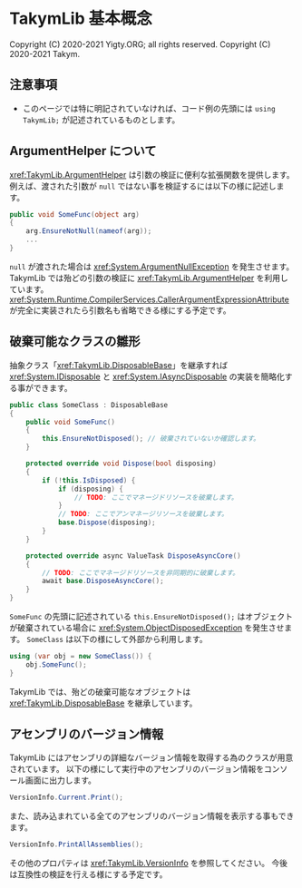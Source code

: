 # TakymLib 基本概念
Copyright (C) 2020-2021 Yigty.ORG; all rights reserved.
Copyright (C) 2020-2021 Takym.

<a id="notes"></a>
## 注意事項
* このページでは特に明記されていなければ、コード例の先頭には `using TakymLib;` が記述されているものとします。

<a id="argument-helper"></a>
## ArgumentHelper について
<xref:TakymLib.ArgumentHelper> は引数の検証に便利な拡張関数を提供します。
例えば、渡された引数が `null` ではない事を検証するには以下の様に記述します。
```csharp
public void SomeFunc(object arg)
{
	arg.EnsureNotNull(nameof(arg));
	...
}
```
`null` が渡された場合は <xref:System.ArgumentNullException> を発生させます。
TakymLib では殆どの引数の検証に <xref:TakymLib.ArgumentHelper> を利用しています。
<xref:System.Runtime.CompilerServices.CallerArgumentExpressionAttribute> が完全に実装されたら引数名も省略できる様にする予定です。

<a id="disposable-base"></a>
## 破棄可能なクラスの雛形
抽象クラス「<xref:TakymLib.DisposableBase>」を継承すれば <xref:System.IDisposable> と <xref:System.IAsyncDisposable> の実装を簡略化する事ができます。
```csharp
public class SomeClass : DisposableBase
{
	public void SomeFunc()
	{
		this.EnsureNotDisposed(); // 破棄されていないか確認します。
	}

	protected override void Dispose(bool disposing)
	{
		if (!this.IsDisposed) {
			if (disposing) {
				// TODO: ここでマネージドリソースを破棄します。
			}
			// TODO: ここでアンマネージリソースを破棄します。
			base.Dispose(disposing);
		}
	}

	protected override async ValueTask DisposeAsyncCore()
	{
		// TODO: ここでマネージドリソースを非同期的に破棄します。
		await base.DisposeAsyncCore();
	}
}
```
`SomeFunc` の先頭に記述されている `this.EnsureNotDisposed();` はオブジェクトが破棄されている場合に <xref:System.ObjectDisposedException> を発生させます。
`SomeClass` は以下の様にして外部から利用します。
```csharp
using (var obj = new SomeClass()) {
	obj.SomeFunc();
}
```
TakymLib では、殆どの破棄可能なオブジェクトは <xref:TakymLib.DisposableBase> を継承しています。

<a id="version-info"></a>
## アセンブリのバージョン情報
TakymLib にはアセンブリの詳細なバージョン情報を取得する為のクラスが用意されています。
以下の様にして実行中のアセンブリのバージョン情報をコンソール画面に出力します。
```csharp
VersionInfo.Current.Print();
```
また、読み込まれている全てのアセンブリのバージョン情報を表示する事もできます。
```csharp
VersionInfo.PrintAllAssemblies();
```
その他のプロパティは <xref:TakymLib.VersionInfo> を参照してください。
今後は互換性の検証を行える様にする予定です。
